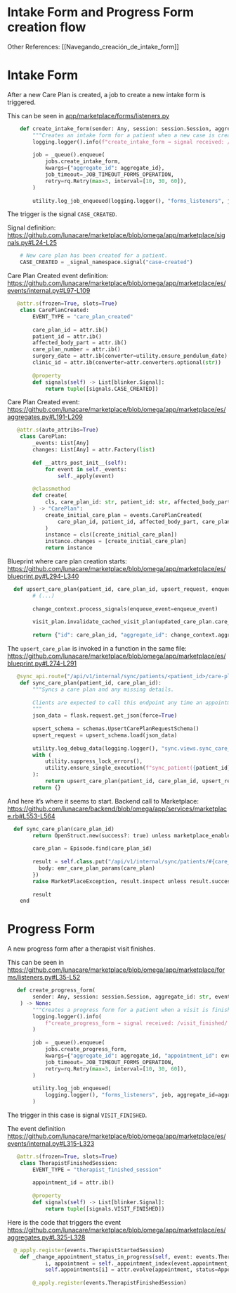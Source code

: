 # Intake Form and Progress Form creation flow

Other References: [[Navegando_creación_de_intake_form]]

# Intake Form

After a new Care Plan is created, a job to create a new intake form is triggered.

This can be seen in [app/marketplace/forms/listeners.py](https://github.com/lunacare/marketplace/blob/omega/app/marketplace/forms/listeners.py#L21-L32)

```python
    def create_intake_form(sender: Any, session: session.Session, aggregate_id: str, **extra: dict) -> None:
        """Creates an intake form for a patient when a new case is created."""
        logging.logger().info(f"create_intake_form → signal received: /case_created/ for aggregate {aggregate_id}")
    
        job = _queue().enqueue(
            jobs.create_intake_form,
            kwargs={"aggregate_id": aggregate_id},
            job_timeout=_JOB_TIMEOUT_FORMS_OPERATION,
            retry=rq.Retry(max=3, interval=[10, 30, 60]),
        )
    
        utility.log_job_enqueued(logging.logger(), "forms_listeners", job, aggregate_id=aggregate_id)
```

The trigger is the signal `CASE_CREATED`.

Signal definition: https://github.com/lunacare/marketplace/blob/omega/app/marketplace/signals.py#L24-L25

```python
    # New care plan has been created for a patient.
    CASE_CREATED = _signal_namespace.signal("case-created")
```

Care Plan Created event definition: https://github.com/lunacare/marketplace/blob/omega/app/marketplace/es/events/internal.py#L97-L109

```python
   @attr.s(frozen=True, slots=True)
    class CarePlanCreated:
        EVENT_TYPE = "care_plan_created"
    
        care_plan_id = attr.ib()
        patient_id = attr.ib()
        affected_body_part = attr.ib()
        care_plan_number = attr.ib()
        surgery_date = attr.ib(converter=utility.ensure_pendulum_date)
        clinic_id = attr.ib(converter=attr.converters.optional(str))
    
        @property
        def signals(self) -> List[blinker.Signal]:
            return tuple([signals.CASE_CREATED])
```

Care Plan Created event: https://github.com/lunacare/marketplace/blob/omega/app/marketplace/es/aggregates.py#L191-L209

```python
   @attr.s(auto_attribs=True)
    class CarePlan:
        _events: List[Any]
        changes: List[Any] = attr.Factory(list)
    
        def __attrs_post_init__(self):
            for event in self._events:
                self._apply(event)
    
        @classmethod
        def create(
            cls, care_plan_id: str, patient_id: str, affected_body_part: str, care_plan_number: int, surgery_date: pendulum.Date, clinic_id: int
        ) -> "CarePlan":
            create_initial_care_plan = events.CarePlanCreated(
                care_plan_id, patient_id, affected_body_part, care_plan_number, surgery_date, clinic_id
            )
            instance = cls([create_initial_care_plan])
            instance.changes = [create_initial_care_plan]
            return instance
```

Blueprint where care plan creation starts: https://github.com/lunacare/marketplace/blob/omega/app/marketplace/es/blueprint.py#L294-L340

```python
  def upsert_care_plan(patient_id, care_plan_id, upsert_request, enqueue_event=True):
        # (...)
    
        change_context.process_signals(enqueue_event=enqueue_event)
    
        visit_plan.invalidate_cached_visit_plan(updated_care_plan.care_plan_id)
    
        return {"id": care_plan_id, "aggregate_id": change_context.aggregate_id}
```

The `upsert_care_plan` is invoked in a function in the same file: https://github.com/lunacare/marketplace/blob/omega/app/marketplace/es/blueprint.py#L274-L291

```python
   @sync_api.route("/api/v1/internal/sync/patients/<patient_id>/care-plans/<care_plan_id>", methods=["PUT"])
    def sync_care_plan(patient_id, care_plan_id):
        """Syncs a care plan and any missing details.
    
        Clients are expected to call this endpoint any time an appointment action is performed (new, updated, or cancelled).
        """
        json_data = flask.request.get_json(force=True)
    
        upsert_schema = schemas.UpsertCarePlanRequestSchema()
        upsert_request = upsert_schema.load(json_data)
    
        utility.log_debug_data(logging.logger(), "sync.views.sync_care_plan", "request", json_data)
        with (
            utility.suppress_lock_errors(),
            utility.ensure_single_execution(f"sync_patient({patient_id})"),
        ):
            return upsert_care_plan(patient_id, care_plan_id, upsert_request, enqueue_event=json_data.get("enqueue_event", True))
        return {}
```

And here it’s where it seems to start. Backend call to Marketplace: https://github.com/lunacare/backend/blob/omega/app/services/marketplace.rb#L553-L564

```python
  def sync_care_plan(care_plan_id)
        return OpenStruct.new(success?: true) unless marketplace_enabled?
    
        care_plan = Episode.find(care_plan_id)
    
        result = self.class.put("/api/v1/internal/sync/patients/#{care_plan.patient_id}/care-plans/#{care_plan.id}", {
          body: emr_care_plan_params(care_plan)
        })
        raise MarketPlaceException, result.inspect unless result.success?
    
        result
    end
```


# Progress Form

A new progress form after a therapist visit finishes.

This can be seen in https://github.com/lunacare/marketplace/blob/omega/app/marketplace/forms/listeners.py#L35-L52

```python
   def create_progress_form(
        sender: Any, session: session.Session, aggregate_id: str, event: events.TherapistStartedSession, **extra: dict
    ) -> None:
        """Creates a progress form for a patient when a visit is finished."""
        logging.logger().info(
            f"create_progress_form → signal received: /visit_finished/ for appointment {event.appointment_id} / aggregate {aggregate_id}"
        )
    
        job = _queue().enqueue(
            jobs.create_progress_form,
            kwargs={"aggregate_id": aggregate_id, "appointment_id": event.appointment_id},
            job_timeout=_JOB_TIMEOUT_FORMS_OPERATION,
            retry=rq.Retry(max=3, interval=[10, 30, 60]),
        )
    
        utility.log_job_enqueued(
            logging.logger(), "forms_listeners", job, aggregate_id=aggregate_id, appointment_id=event.appointment_id, final="false"
        )
```

The trigger in this case is signal `VISIT_FINISHED`.

The event definition https://github.com/lunacare/marketplace/blob/omega/app/marketplace/es/events/internal.py#L315-L323

```python
   @attr.s(frozen=True, slots=True)
    class TherapistFinishedSession:
        EVENT_TYPE = "therapist_finished_session"
    
        appointment_id = attr.ib()
    
        @property
        def signals(self) -> List[blinker.Signal]:
            return tuple([signals.VISIT_FINISHED])
```

Here is the code that triggers the event https://github.com/lunacare/marketplace/blob/omega/app/marketplace/es/aggregates.py#L325-L328

```python
  @_apply.register(events.TherapistStartedSession)
    def _change_appointment_status_in_progress(self, event: events.TherapistStartedSession) -> None:
            i, appointment = self._appointment_index(event.appointment_id)
            self.appointments[i] = attr.evolve(appointment, status=AppointmentStatus.THERAPIST_STARTED)
    
        @_apply.register(events.TherapistFinishedSession)
```
